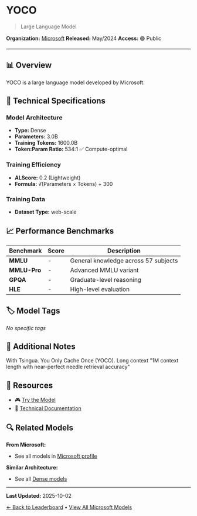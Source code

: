 # YOCO

> Large Language Model

**Organization:** [Microsoft](../../labs/microsoft.md)
**Released:** May/2024
**Access:** 🟢 Public

---

## 📊 Overview

YOCO is a large language model developed by Microsoft.

## 🔧 Technical Specifications

### Model Architecture
- **Type:** Dense
- **Parameters:** 3.0B
- **Training Tokens:** 1600.0B
- **Token:Param Ratio:** 534:1 ✅ Compute-optimal

### Training Efficiency
- **ALScore:** 0.2 (Lightweight)
- **Formula:** √(Parameters × Tokens) ÷ 300

### Training Data
- **Dataset Type:** web-scale

## 📈 Performance Benchmarks

| Benchmark | Score | Description |
|-----------|-------|-------------|
| **MMLU** | - | General knowledge across 57 subjects |
| **MMLU-Pro** | - | Advanced MMLU variant |
| **GPQA** | - | Graduate-level reasoning |
| **HLE** | - | High-level evaluation |

## 🏷️ Model Tags

_No specific tags_

## 📝 Additional Notes

With Tsingua. You Only Cache Once (YOCO). Long context "1M context length with near-perfect needle retrieval accuracy"

## 🔗 Resources

- 🎮 [Try the Model](https://github.com/microsoft/unilm/tree/master/YOCO)
- 📄 [Technical Documentation](https://arxiv.org/abs/2405.05254)

## 🔍 Related Models

**From Microsoft:**
- See all models in [Microsoft profile](../../labs/microsoft.md)

**Similar Architecture:**
- See all [Dense models](../../architectures/dense.md)

---

**Last Updated:** 2025-10-02

[← Back to Leaderboard](../../README.md) • [View All Microsoft Models](../../labs/microsoft.md)
